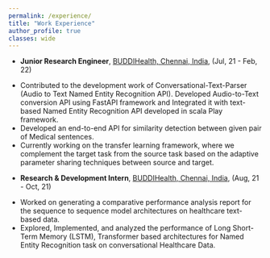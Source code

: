 ```yaml
---
permalink: /experience/
title: "Work Experience"
author_profile: true
classes: wide
---
```


* **Junior Research Engineer**, [BUDDIHealth, Chennai, India](http://buddi.ai/), (Jul, 21 - Feb, 22)
- Contributed to the development work of Conversational-Text-Parser (Audio to Text Named Entity Recognition API). Developed Audio-to-Text conversion API using FastAPI framework and Integrated it with text-based Named Entity Recognition API developed in scala Play framework.  
- Developed an end-to-end API for similarity detection between given pair of Medical sentences.  
- Currently working on the transfer learning framework, where we complement the target task from the source task based on the adaptive parameter sharing techniques between source and target.
* **Research & Development Intern**, [BUDDIHealth, Chennai, India](http://buddi.ai/), (Aug, 21 - Oct, 21)
- Worked on generating a comparative performance analysis report for the sequence to sequence model architectures on healthcare text-based data.  
- Explored, Implemented, and analyzed the performance of Long Short-Term Memory (LSTM), Transformer based architectures for Named Entity Recognition task on conversational Healthcare Data.
